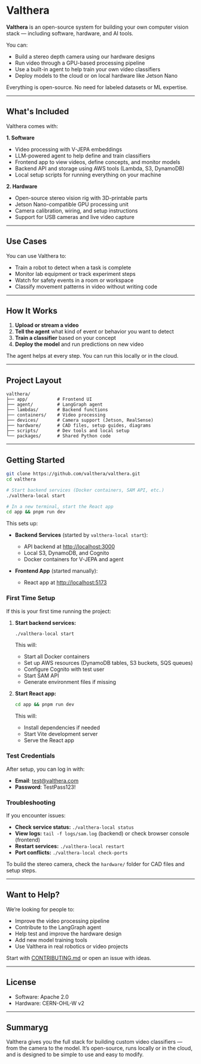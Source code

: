 # Valthera

**Valthera** is an open-source system for building your own computer vision stack — including software, hardware, and AI tools.

You can:

* Build a stereo depth camera using our hardware designs
* Run video through a GPU-based processing pipeline
* Use a built-in agent to help train your own video classifiers
* Deploy models to the cloud or on local hardware like Jetson Nano

Everything is open-source. No need for labeled datasets or ML expertise.

---

## What's Included

Valthera comes with:

**1. Software**

* Video processing with V-JEPA embeddings
* LLM-powered agent to help define and train classifiers
* Frontend app to view videos, define concepts, and monitor models
* Backend API and storage using AWS tools (Lambda, S3, DynamoDB)
* Local setup scripts for running everything on your machine

**2. Hardware**

* Open-source stereo vision rig with 3D-printable parts
* Jetson Nano-compatible GPU processing unit
* Camera calibration, wiring, and setup instructions
* Support for USB cameras and live video capture

---

## Use Cases

You can use Valthera to:

* Train a robot to detect when a task is complete
* Monitor lab equipment or track experiment steps
* Watch for safety events in a room or workspace
* Classify movement patterns in video without writing code

---

## How It Works

1. **Upload or stream a video**
2. **Tell the agent** what kind of event or behavior you want to detect
3. **Train a classifier** based on your concept
4. **Deploy the model** and run predictions on new video

The agent helps at every step. You can run this locally or in the cloud.

---

## Project Layout

```
valthera/
├── app/           # Frontend UI
├── agent/         # LangGraph agent
├── lambdas/       # Backend functions
├── containers/    # Video processing
├── devices/       # Camera support (Jetson, RealSense)
├── hardware/      # CAD files, setup guides, diagrams
├── scripts/       # Dev tools and local setup
└── packages/      # Shared Python code
```

---

## Getting Started

```bash
git clone https://github.com/valthera/valthera.git
cd valthera

# Start backend services (Docker containers, SAM API, etc.)
./valthera-local start

# In a new terminal, start the React app
cd app && pnpm run dev
```

This sets up:

* **Backend Services** (started by `valthera-local start`):
  * API backend at [http://localhost:3000](http://localhost:3000)
  * Local S3, DynamoDB, and Cognito
  * Docker containers for V-JEPA and agent

* **Frontend App** (started manually):
  * React app at [http://localhost:5173](http://localhost:5173)

### First Time Setup

If this is your first time running the project:

1. **Start backend services:**
   ```bash
   ./valthera-local start
   ```
   This will:
   - Start all Docker containers
   - Set up AWS resources (DynamoDB tables, S3 buckets, SQS queues)
   - Configure Cognito with test user
   - Start SAM API
   - Generate environment files if missing

2. **Start React app:**
   ```bash
   cd app && pnpm run dev
   ```
   This will:
   - Install dependencies if needed
   - Start Vite development server
   - Serve the React app

### Test Credentials

After setup, you can log in with:
- **Email**: test@valthera.com
- **Password**: TestPass123!

### Troubleshooting

If you encounter issues:

- **Check service status:** `./valthera-local status`
- **View logs:** `tail -f logs/sam.log` (backend) or check browser console (frontend)
- **Restart services:** `./valthera-local restart`
- **Port conflicts:** `./valthera-local check-ports`

To build the stereo camera, check the `hardware/` folder for CAD files and setup steps.

---

## Want to Help?

We’re looking for people to:

* Improve the video processing pipeline
* Contribute to the LangGraph agent
* Help test and improve the hardware design
* Add new model training tools
* Use Valthera in real robotics or video projects

Start with [CONTRIBUTING.md](./CONTRIBUTING.md) or open an issue with ideas.

---

## License

* Software: Apache 2.0
* Hardware: CERN-OHL-W v2

---

## Summaryg

Valthera gives you the full stack for building custom video classifiers — from the camera to the model. It’s open-source, runs locally or in the cloud, and is designed to be simple to use and easy to modify.